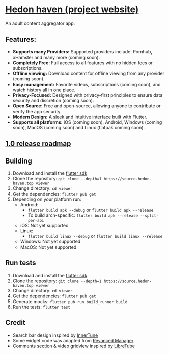 # [Hedon haven (project website)](https://hedon-haven.top/)

An adult content aggregator app.

## Features:

* **Supports many Providers:** Supported providers include: Pornhub, xHamster and many more (coming
  soon).
* **Completely Free:** Full access to all features with no hidden fees or subscriptions.
* **Offline viewing:** Download content for offline viewing from any provider (coming soon).
* **Easy management:** Favorite videos, subscriptions (coming soon), and watch history all in one
  place.
* **Privacy-Focused:** Designed with privacy-first principles to ensure data security and
  discretion (coming soon).
* **Open Source:** Free and open-source, allowing anyone to contribute or verify the app security.
* **Modern Design:** A sleek and intuitive interface built with Flutter.
* **Supports all platforms:** iOS (coming soon), Android, Windows (coming soon), MacOS (coming soon)
  and Linux (flatpak coming soon).

## **[1.0 release roadmap](https://github.com/orgs/Hedon-haven/projects/1)**

## Building

1. Download and install the [flutter sdk](https://docs.flutter.dev/get-started/install)
2. Clone the repository: `git clone --depth=1 https://source.hedon-haven.top viewer`
3. Change directory: `cd viewer`
4. Get the dependencies: `flutter pub get`
5. Depending on your platform run:
    * Android:
        * `flutter build apk --debug` or `flutter build apk --release`
        * To build arch-specific: `flutter build apk --release --split-per-abi`
    * iOS: Not yet supported
    * Linux:
        * `flutter build linux --debug` or `flutter build linux --release`
    * Windows: Not yet supported
    * MacOS: Not yet supported

## Run tests

1. Download and install the [flutter sdk](https://docs.flutter.dev/get-started/install)
2. Clone the repository: `git clone --depth=1 https://source.hedon-haven.top viewer`
3. Change directory: `cd viewer`
4. Get the dependencies: `flutter pub get`
5. Generate mocks: `flutter pub run build_runner build`
6. Run the tests: `flutter test`

## Credit

* Search bar design inspired by [InnerTune](https://github.com/z-huang/InnerTune)
* Some widget code was adapted from [Revanced Manager](https://github.com/ReVanced/revanced-manager)
* Comments section & video gridview inspired by [LibreTube](https://libretube.dev/)